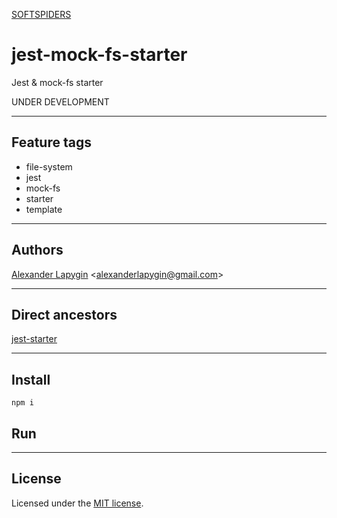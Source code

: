 [SOFTSPIDERS](https://github.com/softspiders/softspiders)

# jest-mock-fs-starter

Jest & mock-fs starter

UNDER DEVELOPMENT

---

## Feature tags

- file-system
- jest
- mock-fs
- starter
- template

---

## Authors

[Alexander Lapygin](https://github.com/AlexanderLapygin) <<alexanderlapygin@gmail.com>>

---

## Direct ancestors

[jest-starter](https://github.com/softspiders/jest-starter)

---

## Install
```
npm i
```

## Run

---

## License

Licensed under the [MIT license](./LICENSE).
